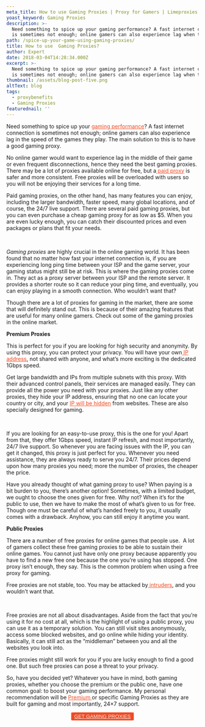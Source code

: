 ```yaml
---
meta_title: How to use Gaming Proxies | Proxy for Gamers | Limeproxies
yoast_keyword: Gaming Proxies
description: >-
  Need something to spice up your gaming performance? A fast internet connection
  is sometimes not enough; online gamers can also experience lag when they play.
path: /spice-up-your-game-using-gaming-proxies/
title: How to use  Gaming Proxies?
author: Expert
date: 2018-03-04T14:28:34.000Z
excerpt: >-
  Need something to spice up your gaming performance? A fast internet connection
  is sometimes not enough; online gamers can also experience lag when they play.
thumbnail: /assets/blog-post-five.png
altText: blog
tags:
  - proxybenefits
  - Gaming Proxies
featurednail: ''
---
```

<span style="font-weight: 400;">Need something to spice up your <a style="color: #f04b23;" href="http://limeproxies.com/gaming.php" target="_blank" rel="noopener noreferrer">gaming performance</a>? A fast internet connection is sometimes not enough; online gamers can also experience lag in the speed of the games they play. The main solution to this is to have a good gaming proxy.</span>

<span style="font-weight: 400;">No online gamer would want to experience lag in the middle of their game or even frequent disconnections, hence they need the best gaming proxies. There may be a lot of proxies available online for free, but a<a style="color: #f04b23;" href="/pricing" target="_blank" rel="noopener noreferrer"> paid proxy</a> is safer and more consistent. Free proxies will be overloaded with users so you will not be enjoying their services for a long time. </span>

<span style="font-weight: 400;">Paid gaming proxies, on the other hand, has many features you can enjoy, including the larger bandwidth, faster speed, many global locations, and of course, the 24/7 live support. There are several paid gaming proxies, but you can even purchase a cheap gaming proxy for as low as $5. When you are even lucky enough, you can catch their discounted prices and even packages or plans that fit your needs.</span>

&nbsp;

_<span style="font-weight: 400;">Gaming proxies</span>_ <span style="font-weight: 400;">are highly crucial in the online gaming world. It has been found that no matter how fast your internet connection is, if you are experiencing long ping time between your ISP and the game server, your gaming status might still be at risk. This is where the gaming proxies come in. They act as a proxy server between your ISP and the remote server. It provides a shorter route so it can reduce your ping time, and eventually, you can enjoy playing in a smooth connection. Who wouldn’t want that?</span>

<span style="font-weight: 400;">Though there are a lot of proxies for gaming in the market, there are some that will definitely stand out. This is because of their amazing features that are useful for many online gamers. Check out some of the gaming proxies in the online market.</span>

**Premium Proxies**

<span style="font-weight: 400;">This is perfect for you if you are looking for high security and anonymity. By using this proxy, you can protect your privacy. You will have your own<a style="color: #f04b23;" href="/blog/rotate-ip-address/" target="_blank" rel="noopener noreferrer"> IP address</a>, not shared with anyone, and what&#8217;s more exciting is the dedicated 1Gbps speed.  </span>

<span style="font-weight: 400;">Get large bandwidth and IPs from multiple subnets with this proxy. With their advanced control panels, their services are managed easily. They can provide all the power you need with your proxies. Just like any other proxies, they hide your IP address, ensuring that no one can locate your country or city, and your <a style="color: #f04b23;" href="/blog/rotate-ip-address/" target="_blank" rel="noopener noreferrer">IP will be hidden</a> from websites. These are also specially designed for gaming.</span>

<!-- <div style="width: 480px;" class="wp-video">
  <video class="wp-video-shortcode" id="video-881-2" width="480" height="270" autoplay="1" preload="auto" controls="controls"><source type="video/mp4" src="/assets/giphy-1.mp4?_=2" /><a href="/blog/wp-content/uploads/2018/03/giphy-1.mp4">http://limeproxies.com/blog/wp-content/uploads/2018/03/giphy-1.mp4</a></video>
</div> -->

&nbsp;

<span style="font-weight: 400;">If you are looking for an easy-to-use proxy, this is the one for you! Apart from that, they offer 1Gbps speed, instant IP refresh, and most importantly, 24/7 live support. So whenever you are facing issues with the IP, you can get it changed, this proxy is just perfect for you. Whenever you need assistance, they are always ready to serve you 24/7. Their prices depend upon how many proxies you need; more the number of proxies, the cheaper the price.</span>

<span style="font-weight: 400;">Have you already thought of what gaming proxy to use? When paying is a bit burden to you, there’s another option! Sometimes, with a limited budget, we ought to choose the ones given for free. Why not? When it’s for the public to use, then we have to make the most of what’s given to us for free. Though one must be careful of what’s handed freely to you, it usually comes with a drawback. Anyhow, you can still enjoy it anytime you want.</span>

**Public Proxies**

<span style="font-weight: 400;">There are a number of free proxies for online games that people use.  A lot of gamers collect these free gaming proxies to be able to sustain their online games. You cannot just have only one proxy because apparently you have to find a new free one because the one you’re using has stopped. One proxy isn’t enough, they say. This is the common problem when using a free proxy for gaming. </span>

<span style="font-weight: 400;">Free proxies are not stable, too. You may be attacked by<a style="color: #f04b23;" href="/blog/end-user-devices-get-hacked-8-easy-ways/" target="_blank" rel="noopener noreferrer"> intruders</a>, and you wouldn’t want that.</span>

<!-- <div style="width: 480px;" class="wp-video">
  <video class="wp-video-shortcode" id="video-881-3" width="480" height="372" autoplay="1" preload="auto" controls="controls"><source type="video/mp4" src="/assets/giphy-2.mp4?_=3" /><a href="/blog/wp-content/uploads/2018/03/giphy-2.mp4">http://limeproxies.com/blog/wp-content/uploads/2018/03/giphy-2.mp4</a></video>
</div> -->

&nbsp;

<span style="font-weight: 400;">Free proxies are not all about disadvantages. Aside from the fact that you’re using it for no cost at all, which is the highlight of using a public proxy, you can use it as a temporary solution. You can still visit sites anonymously, access some blocked websites, and go online while hiding your identity. Basically, it can still act as the “middleman” between you and all the websites you look into. </span>

<span style="font-weight: 400;">Free proxies might still work for you if you are lucky enough to find a good one. But such free proxies can pose a threat to your privacy.</span>

<span style="font-weight: 400;">So, have you decided yet? Whatever you have in mind, both gaming proxies, whether you choose the premium or the public one, have one common goal: to boost your gaming performance. My personal recommendation will be <a style="color: #f04b23;" href="/blog/5-reasons-use-premium-proxy-service/" target="_blank" rel="noopener noreferrer">Premium </a>or specific Gaming Proxies as they are built for gaming and most importantly, 24&#215;7 support.</span>

<p style="text-align: center;">
  <button style="background-color: #f04b23; border-radius: 5%; border: solid 2px #f04b23;"><a style="color: #eeeeee;" href="http://limeproxies.com/gaming.php">GET GAMING PROXIES</a></button>
</p>
